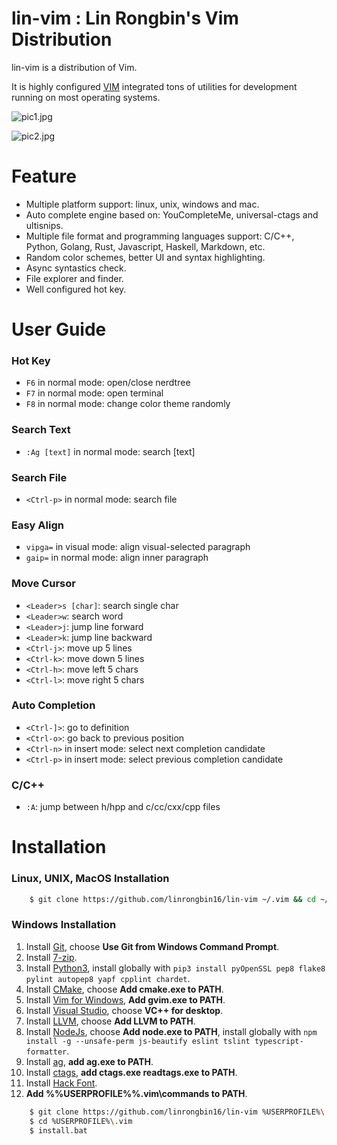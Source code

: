 # lin-vim : Lin Rongbin's Vim Distribution

lin-vim is a distribution of Vim.

It is highly configured [VIM](https://www.vim.org/) integrated tons of utilities for development running on most operating systems.

![pic1.jpg](https://raw.githubusercontent.com/linrongbin16/lin-vim/master/pic1.jpg)

![pic2.jpg](https://raw.githubusercontent.com/linrongbin16/lin-vim/master/pic2.jpg)

# Feature

- Multiple platform support: linux, unix, windows and mac.
- Auto complete engine based on: YouCompleteMe, universal-ctags and ultisnips.
- Multiple file format and programming languages support: C/C++, Python, Golang, Rust, Javascript, Haskell, Markdown, etc.
- Random color schemes, better UI and syntax highlighting.
- Async syntastics check.
- File explorer and finder.
- Well configured hot key.

# User Guide

### Hot Key
- `F6` in normal mode: open/close nerdtree
- `F7` in normal mode: open terminal
- `F8` in normal mode: change color theme randomly

### Search Text
- `:Ag [text]` in normal mode: search [text]

### Search File
- `<Ctrl-p>` in normal mode: search file

### Easy Align
- `vipga=` in visual mode: align visual-selected paragraph
- `gaip=` in normal mode: align inner paragraph

### Move Cursor
- `<Leader>s [char]`: search single char
- `<Leader>w`: search word
- `<Leader>j`: jump line forward
- `<Leader>k`: jump line backward
- `<Ctrl-j>`: move up 5 lines
- `<Ctrl-k>`: move down 5 lines
- `<Ctrl-h>`: move left 5 chars
- `<Ctrl-l>`: move right 5 chars

### Auto Completion
- `<Ctrl-]>`: go to definition
- `<Ctrl-o>`: go back to previous position
- `<Ctrl-n>` in insert mode: select next completion candidate
- `<Ctrl-p>` in insert mode: select previous completion candidate

### C/C++
- `:A`: jump between h/hpp and c/cc/cxx/cpp files

# Installation

### Linux, UNIX, MacOS Installation

```bash
    $ git clone https://github.com/linrongbin16/lin-vim ~/.vim && cd ~/.vim && bash install.sh
```

### Windows Installation

1.  Install [Git](https://git-scm.com/), choose **Use Git from Windows Command Prompt**.
2.  Install [7-zip](http://www.7-zip.org/).
3.  Install [Python3](https://www.python.org/downloads/), install globally with `pip3 install pyOpenSSL pep8 flake8 pylint autopep8 yapf cpplint chardet`.
4.  Install [CMake](https://cmake.org/), choose **Add cmake.exe to PATH**.
5.  Install [Vim for Windows](https://tuxproject.de/projects/vim/), **Add gvim.exe to PATH**.
6.  Install [Visual Studio](https://www.visualstudio.com/), choose **VC++ for desktop**.
7.  Install [LLVM](http://releases.llvm.org/download.html), choose **Add LLVM to PATH**.
8.  Install [NodeJs](https://nodejs.org/), choose **Add node.exe to PATH**, install globally with `npm install -g --unsafe-perm js-beautify eslint tslint typescript-formatter`.
9.  Install [ag](https://github.com/k-takata/the_silver_searcher-win32/releases), **add ag.exe to PATH**.
10. Install [ctags](https://github.com/universal-ctags/ctags-win32/releases), **add ctags.exe readtags.exe to PATH**.
11. Install [Hack Font](https://sourcefoundry.org/hack/).
12. **Add %%USERPROFILE%%\.vim\commands to PATH**.


```bash
    $ git clone https://github.com/linrongbin16/lin-vim %USERPROFILE%\.vim
    $ cd %USERPROFILE%\.vim
    $ install.bat
```
